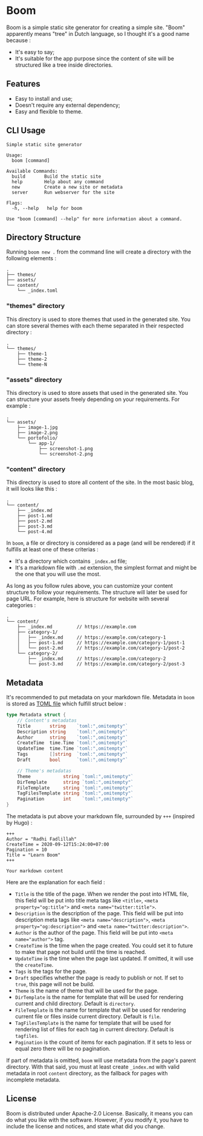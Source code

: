 # Boom

Boom is a simple static site generator for creating a simple site. "Boom" apparently means "tree" in Dutch language, so I thought it's a good name because :

- It's easy to say;
- It's suitable for the app purpose since the content of site will be structured like a tree inside directories.

## Features

- Easy to install and use;
- Doesn't require any external dependency;
- Easy and flexible to theme.

## CLI Usage

```
Simple static site generator

Usage:
  boom [command]

Available Commands:
  build       Build the static site
  help        Help about any command
  new         Create a new site or metadata
  server      Run webserver for the site

Flags:
  -h, --help   help for boom

Use "boom [command] --help" for more information about a command.
```

## Directory Structure

Running `boom new .` from the command line will create a directory with the following elements :

```
.
├── themes/
├── assets/
└── content/
    └── _index.toml
```

### "themes" directory

This directory is used to store themes that used in the generated site. You can store several themes with each theme separated in their respected directory :

```
.
└── themes/
    ├── theme-1
    ├── theme-2
    └── theme-N
```

### "assets" directory

This directory is used to store assets that used in the generated site. You can structure your assets freely depending on your requirements. For example :

```
.
└── assets/
    ├── image-1.jpg
    ├── image-2.png
    └── portofolio/
        └── app-1/
            ├── screenshot-1.png
            └── screenshot-2.png
```

### "content" directory

This directory is used to store all content of the site. In the most basic blog, it will looks like this :

```
.
└── content/
    ├── _index.md
    ├── post-1.md
    ├── post-2.md
    ├── post-3.md
    └── post-4.md
```

In `boom`, a file or directory is considered as a page (and will be rendered) if it fulfills at least one of these criterias :

- It's a directory which contains `_index.md` file;
- It's a markdown file with `.md` extension, the simplest format and might be the one that you will use the most.

As long as you follow rules above, you can customize your content structure to follow your requirements. The structure will later be used for page URL. For example, here is structure for website with several categories :

```
.
└── content/
    ├── _index.md         // https://example.com
    ├── category-1/
    │   ├── _index.md     // https://example.com/category-1
    │   ├── post-1.md     // https://example.com/category-1/post-1
    │   └── post-2.md     // https://example.com/category-1/post-2
    └── category-2/
        ├── _index.md     // https://example.com/category-2
        └── post-3.md     // https://example.com/category-2/post-3
```

## Metadata

It's recommended to put metadata on your markdown file. Metadata in `boom` is stored as [TOML file][1] which fulfill struct below :

```go
type Metadata struct {
	// Content's metadatas
	Title       string    `toml:",omitempty"`
	Description string    `toml:",omitempty"`
	Author      string    `toml:",omitempty"`
	CreateTime  time.Time `toml:",omitempty"`
	UpdateTime  time.Time `toml:",omitempty"`
	Tags        []string  `toml:",omitempty"`
	Draft       bool      `toml:",omitempty"`

	// Theme's metadatas
	Theme            string `toml:",omitempty"`
	DirTemplate      string `toml:",omitempty"`
	FileTemplate     string `toml:",omitempty"`
	TagFilesTemplate string `toml:",omitempty"`
	Pagination       int    `toml:",omitempty"`
}
```

The metadata is put above your markdown file, surrounded by `+++` (inspired by Hugo) :

```
+++
Author = "Radhi Fadlillah"
CreateTime = 2020-09-12T15:24:00+07:00
Pagination = 10
Title = "Learn Boom"
+++

Your markdown content
```

Here are the explanation for each field :

- `Title` is the title of the page. When we render the post into HTML file, this field will be put into title meta tags like `<title>`, `<meta property="og:title">` and `<meta name="twitter:title">`.
- `Description` is the description of the page. This field will be put into description meta tags like `<meta name="description">`, `<meta property="og:description">` and `<meta name="twitter:description">`.
- `Author` is the author of the page. This field will be put into `<meta name="author">` tag.
- `CreateTime` is the time when the page created. You could set it to future to make that page not build until the time is reached.
- `UpdateTime` is the time when the page last updated. If omitted, it will use the `createTime`.
- `Tags` is the tags for the page.
- `Draft` specifies whether the page is ready to publish or not. If set to `true`, this page will not be build.
- `Theme` is the name of theme that will be used for the page.
- `DirTemplate` is the name for template that will be used for rendering current and child directory. Default is `directory`.
- `FileTemplate` is the name for template that will be used for rendering current file or files inside current directory. Default is `file`.
- `TagFilesTemplate` is the name for template that will be used for rendering list of files for each tag in current directory. Default is `tagfiles`.
- `Pagination` is the count of items for each pagination. If it sets to less or equal zero there will be no pagination.

If part of metadata is omitted, `boom` will use metadata from the page's parent directory. With that said, you must at least create `_index.md` with valid metadata in root `content` directory, as the fallback for pages with incomplete metadata.

## License

Boom is distributed under Apache-2.0 License. Basically, it means you can do what you like with the software. However, if you modify it, you have to include the license and notices, and state what did you change.

[1]: https://toml.io/en/v1.0.0-rc.1
[2]: https://gohugo.io/content-management/front-matter/
